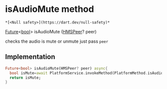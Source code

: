 


# isAudioMute method




    *[<Null safety>](https://dart.dev/null-safety)*




[Future](https://api.flutter.dev/flutter/dart-async/Future-class.html)&lt;[bool](https://api.flutter.dev/flutter/dart-core/bool-class.html)> isAudioMute
([HMSPeer](../../model_hms_peer/HMSPeer-class.md)? peer)





<p>checks the audio is mute or unmute just pass <code>peer</code></p>



## Implementation

```dart
Future<bool> isAudioMute(HMSPeer? peer) async{
  bool isMute=await PlatformService.invokeMethod(PlatformMethod.isAudioMute,arguments: {"peer_id":peer?.peerId??""});
  return isMute;
}
```







